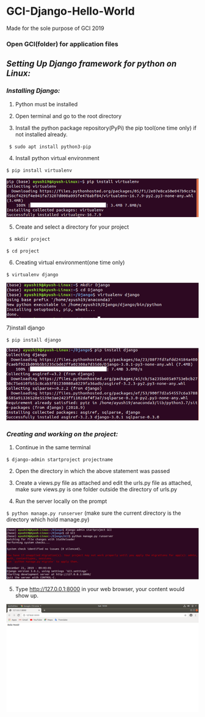 # GCI-Django-Hello-World
Made for the sole purpose of GCI 2019

### Open GCI(folder) for application files

  ## ___Setting Up Django framework for python on Linux:___


 ### _Installing Django:_
  
  1) Python must be installed
  
  2) Open terminal and go to the root directory
        
3) Install the python package repository(PyPi) the pip tool(one time only) if not installed already.
  
  ` $ sudo apt install python3-pip`
      
4) Install python virtual environment

`$ pip install virtualenv`

![alt text](https://github.com/Ayush19-01/GCI-Django-Hello-World/blob/master/resouurces/Screenshot%20from%202019-12-21%2014-25-00.png)
      
5) Create and select a directory for your project

` $ mkdir project`	

 `$ cd project`
 
6) Creating virtual environment(one time only)

`$ virtualenv django`

![alt text](https://github.com/Ayush19-01/GCI-Django-Hello-World/blob/master/resouurces/Screenshot%20from%202019-12-21%2014-26-24.png)

7)install django

`$ pip install django`

![alt text](https://github.com/Ayush19-01/GCI-Django-Hello-World/blob/master/resouurces/Screenshot%20from%202019-12-21%2014-29-02.png)

### ___Creating and working on the project:___

1) Continue in the same terminal

`$ django-admin startproject projectname`

2) Open the directory in which the above statement was passed		
  
3) Create a views.py file as attached and edit the urls.py file as attached, make sure views.py is one folder outside the directory of urls.py
  
4) Run the server locally on the prompt

`$ python manage.py runserver`   (make sure the current directory is the directory which hold manage.py)

![alt text](https://github.com/Ayush19-01/GCI-Django-Hello-World/blob/master/resouurces/Screenshot%20from%202019-12-21%2014-34-33.png)
  
5) Type http://127.0.0.1:8000 in your web browser, your content would show up.

![alt text](https://github.com/Ayush19-01/GCI-Django-Hello-World/blob/master/resouurces/Screenshot%20from%202019-12-21%2014-33-30.png)
